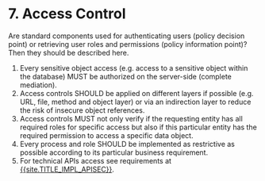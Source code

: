 # 7. Access Control

Are standard components used for authenticating users (policy decision point) or retrieving user roles and permissions (policy information point)? Then they should be described here.

1. Every sensitive object access (e.g. access to a sensitive object within the database) MUST be authorized on the server-side (complete mediation).
2. Access controls SHOULD be applied on different layers if possible (e.g. URL, file, method and object layer) or via an indirection layer to reduce the risk of insecure object references.
3. Access controls MUST not only verify if the requesting entity has all required roles for specific access but also if this particular entity has the required permission to access a specific data object.
4. Every process and role SHOULD be implemented as restrictive as possible according to its particular business requirement.
5. For technical APIs access see requirements at [{{site.TITLE_IMPL_APISEC}}]({{site.URL_IMPL_APISEC}}).
